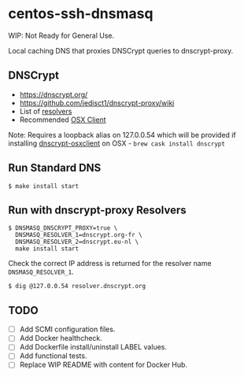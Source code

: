 # centos-ssh-dnsmasq

WIP: Not Ready for General Use.

Local caching DNS that proxies DNSCrypt queries to dnscrypt-proxy.

## DNSCrypt

 - https://dnscrypt.org/
 - https://github.com/jedisct1/dnscrypt-proxy/wiki
 - List of [resolvers](https://github.com/jedisct1/dnscrypt-resolvers/blob/master/v1/dnscrypt-resolvers.csv)
 - Recommended [OSX Client](https://github.com/alterstep/dnscrypt-osxclient)

Note: Requires a loopback alias on 127.0.0.54 which will be provided if installing [dnscrypt-osxclient](https://github.com/alterstep/dnscrypt-osxclient) on OSX - `brew cask install dnscrypt`

## Run Standard DNS

```
$ make install start
```

## Run with dnscrypt-proxy Resolvers

```
$ DNSMASQ_DNSCRYPT_PROXY=true \
  DNSMASQ_RESOLVER_1=dnscrypt.org-fr \
  DNSMASQ_RESOLVER_2=dnscrypt.eu-nl \
  make install start
```

Check the correct IP address is returned for the resolver name `DNSMASQ_RESOLVER_1`.

```
$ dig @127.0.0.54 resolver.dnscrypt.org
```

## TODO

- [ ] Add SCMI configuration files.
- [ ] Add Docker healthcheck.
- [ ] Add Dockerfile install/uninstall LABEL values.
- [ ] Add functional tests.
- [ ] Replace WIP README with content for Docker Hub.
